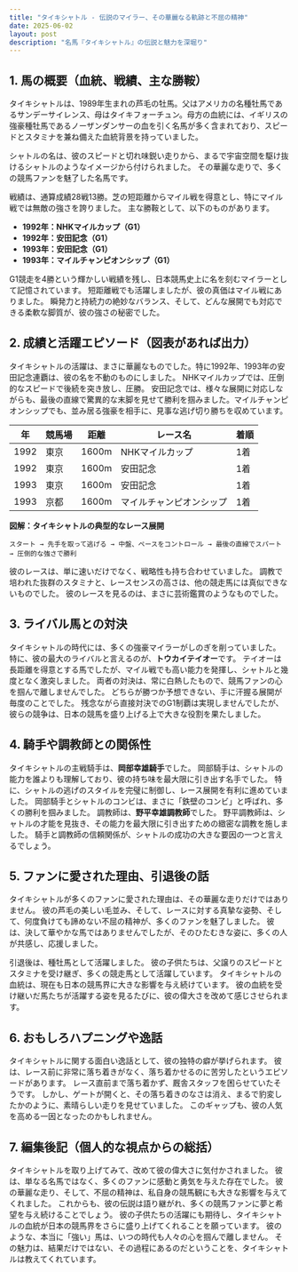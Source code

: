 ```yaml
---
title: "タイキシャトル - 伝説のマイラー、その華麗なる軌跡と不屈の精神"
date: 2025-06-02
layout: post
description: "名馬『タイキシャトル』の伝説と魅力を深堀り"
---
```


## 1. 馬の概要（血統、戦績、主な勝鞍）

タイキシャトルは、1989年生まれの芦毛の牡馬。父はアメリカの名種牡馬であるサンデーサイレンス、母はタイキフォーチュン。母方の血統には、イギリスの強豪種牡馬であるノーザンダンサーの血を引く名馬が多く含まれており、スピードとスタミナを兼ね備えた血統背景を持っていました。  

シャトルの名は、彼のスピードと切れ味鋭い走りから、まるで宇宙空間を駆け抜けるシャトルのようなイメージから付けられました。  その華麗な走りで、多くの競馬ファンを魅了した名馬です。

戦績は、通算成績28戦13勝。芝の短距離からマイル戦を得意とし、特にマイル戦では無敵の強さを誇りました。  主な勝鞍として、以下のものがあります。

* **1992年：NHKマイルカップ（G1）**
* **1992年：安田記念（G1）**
* **1993年：安田記念（G1）**
* **1993年：マイルチャンピオンシップ（G1）**

G1競走を4勝という輝かしい戦績を残し、日本競馬史上に名を刻むマイラーとして記憶されています。  短距離戦でも活躍しましたが、彼の真価はマイル戦にありました。  瞬発力と持続力の絶妙なバランス、そして、どんな展開でも対応できる柔軟な脚質が、彼の強さの秘密でした。


## 2. 成績と活躍エピソード（図表があれば出力）

タイキシャトルの活躍は、まさに華麗なものでした。特に1992年、1993年の安田記念連覇は、彼の名を不動のものにしました。  NHKマイルカップでは、圧倒的なスピードで後続を突き放し、圧勝。  安田記念では、様々な展開に対応しながらも、最後の直線で驚異的な末脚を見せて勝利を掴みました。マイルチャンピオンシップでも、並み居る強豪を相手に、見事な逃げ切り勝ちを収めています。

| 年 | 競馬場 | 距離 | レース名 | 着順 |
|---|---|---|---|---|
| 1992 | 東京 | 1600m | NHKマイルカップ | 1着 |
| 1992 | 東京 | 1600m | 安田記念 | 1着 |
| 1993 | 東京 | 1600m | 安田記念 | 1着 |
| 1993 | 京都 | 1600m | マイルチャンピオンシップ | 1着 |


**図解：タイキシャトルの典型的なレース展開**

```
スタート → 先手を取って逃げる → 中盤、ペースをコントロール → 最後の直線でスパート → 圧倒的な強さで勝利
```

彼のレースは、単に速いだけでなく、戦略性も持ち合わせていました。  調教で培われた抜群のスタミナと、レースセンスの高さは、他の競走馬には真似できないものでした。  彼のレースを見るのは、まさに芸術鑑賞のようなものでした。


## 3. ライバル馬との対決

タイキシャトルの時代には、多くの強豪マイラーがしのぎを削っていました。  特に、彼の最大のライバルと言えるのが、**トウカイテイオー**です。  テイオーは長距離を得意とする馬でしたが、マイル戦でも高い能力を発揮し、シャトルと幾度となく激突しました。  両者の対決は、常に白熱したもので、競馬ファンの心を掴んで離しませんでした。  どちらが勝つか予想できない、手に汗握る展開が毎度のことでした。  残念ながら直接対決でのG1制覇は実現しませんでしたが、彼らの競争は、日本の競馬を盛り上げる上で大きな役割を果たしました。


## 4. 騎手や調教師との関係性

タイキシャトルの主戦騎手は、**岡部幸雄騎手**でした。  岡部騎手は、シャトルの能力を誰よりも理解しており、彼の持ち味を最大限に引き出す名手でした。  特に、シャトルの逃げのスタイルを完璧に制御し、レース展開を有利に進めていました。  岡部騎手とシャトルのコンビは、まさに「鉄壁のコンビ」と呼ばれ、多くの勝利を掴みました。  調教師は、**野平幸雄調教師**でした。  野平調教師は、シャトルの才能を見抜き、その能力を最大限に引き出すための緻密な調教を施しました。  騎手と調教師の信頼関係が、シャトルの成功の大きな要因の一つと言えるでしょう。


## 5. ファンに愛された理由、引退後の話

タイキシャトルが多くのファンに愛された理由は、その華麗な走りだけではありません。  彼の芦毛の美しい毛並み、そして、レースに対する真摯な姿勢、そして、何度負けても諦めない不屈の精神が、多くのファンを魅了しました。  彼は、決して華やかな馬ではありませんでしたが、そのひたむきな姿に、多くの人が共感し、応援しました。

引退後は、種牡馬として活躍しました。  彼の子供たちは、父譲りのスピードとスタミナを受け継ぎ、多くの競走馬として活躍しています。  タイキシャトルの血統は、現在も日本の競馬界に大きな影響を与え続けています。  彼の血統を受け継いだ馬たちが活躍する姿を見るたびに、彼の偉大さを改めて感じさせられます。


## 6. おもしろハプニングや逸話

タイキシャトルに関する面白い逸話として、彼の独特の癖が挙げられます。  彼は、レース前に非常に落ち着きがなく、落ち着かせるのに苦労したというエピソードがあります。  レース直前まで落ち着かず、厩舎スタッフを困らせていたそうです。  しかし、ゲートが開くと、その落ち着きのなさは消え、まるで豹変したかのように、素晴らしい走りを見せていました。  このギャップも、彼の人気を高める一因となったのかもしれません。


## 7. 編集後記（個人的な視点からの総括）

タイキシャトルを取り上げてみて、改めて彼の偉大さに気付かされました。  彼は、単なる名馬ではなく、多くのファンに感動と勇気を与えた存在でした。  彼の華麗な走り、そして、不屈の精神は、私自身の競馬観にも大きな影響を与えてくれました。  これからも、彼の伝説は語り継がれ、多くの競馬ファンに夢と希望を与え続けることでしょう。  彼の子供たちの活躍にも期待し、タイキシャトルの血統が日本の競馬界をさらに盛り上げてくれることを願っています。  彼のような、本当に「強い」馬は、いつの時代も人々の心を掴んで離しません。  その魅力は、結果だけではない、その過程にあるのだということを、タイキシャトルは教えてくれています。
